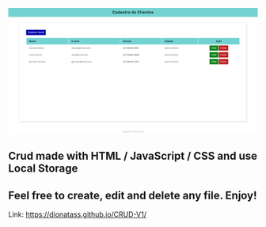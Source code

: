 

![CRUD](https://github.com/DionataSS/DionataSS/blob/main/CRUDimage.png)


## Crud made with HTML / JavaScript / CSS and use Local Storage 

## Feel free to create, edit and delete any file. Enjoy!

Link:
https://dionatass.github.io/CRUD-V1/
